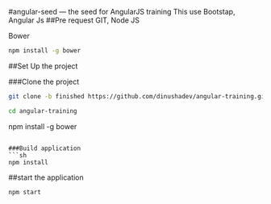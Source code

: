 #angular-seed — the seed for AngularJS training
This use Bootstap, Angular Js 
##Pre request
GIT,
Node JS

Bower
```sh
npm install -g bower
```
##Set Up the project

###Clone the project
 ```sh
git clone -b finished https://github.com/dinushadev/angular-training.git
```

```sh
cd angular-training
```

npm install -g bower
```

###Build application 
```sh
npm install
```

##start the application
```sh
npm start
```
